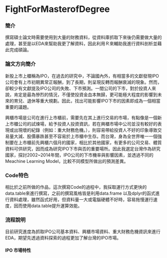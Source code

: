 # FightForMasterofDegree

### 簡介 ###
撰寫碩士論文時需要使用到大量的財務資料，從資料庫抓取下來後仍需要做大量的處理，甚至是以EDA來幫助我更了解資料，因此利用Ｒ來輔助我進行資料剖析並藉此完成碩論。

### 論文方向簡介 ###
新股上市上櫃稱為IPO，在過去的研究中，不論國內外，有相當多的文獻發現IPO公司會有上市初期異常正報酬，到了長期，則呈現反轉而報酬衰減的現象。然而，卻較少有文獻提及IPO公司的失敗、下市預測。一間公司的下市，對於投資人來說，肯定是最為慘烈的情況，不僅使投資金血本無歸，更可能極大程度的影響到未來的育兒、退休等重大規劃。因此，找出可能影響IPO下市的因素即成為一個相當重要的議題。

興櫃市場是公司在進行上市櫃前，需要先在其上進行交易的市場，有點像是一個新上市櫃公司的試煉場，給予投資人投資資訊，若在興櫃市場中公司並沒有較好的表現或出現壞的紀錄（例如：重大財務危機。），則容易帶給投資人不好的印象導致交易量大減、股價暴跌甚至不容易於上市櫃中生存。而台灣，身為全世界唯一一個強制要在上市櫃前先興櫃六個月的國家，相比於其他國家，有更多的公司交易、體質資料可供研究，因而成為研究IPO下市與否的重要場所。因此我選定台灣作為研究國家，探討2002~2014年間，IPO公司的下市機率與影響因素，並透過不同的Meachine Learning Model，比較不同模型所做出的預測差異。
  
### Code特色 ###
  相比於之前所做的作品，這次撰寫Code的過程中，我採取運行方式更快的data.table來進行撰寫，之前的撰寫風格皆是利用data.frame 以及dplyr的函式進行資料處理，雖然函式好用，但資料量一大或電腦硬體不好時，容易拖慢運行速度，因而使用data.table提升運算效能。
  
### 流程說明 ###
  目前研究進度為抓取IPO公司基本資料、興櫃市場資料、重大財務危機資訊來進行EDA，期望先透過資料探索的過程更加了解台灣的IPO市場。

#### IPO 市場特性 ####
